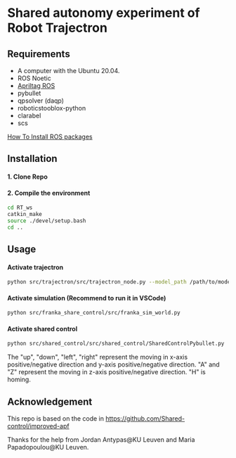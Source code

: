 # Shared autonomy experiment of Robot Trajectron

## Requirements

-   A computer with the Ubuntu 20.04.
-   ROS Noetic
-   [Apriltag ROS](https://github.com/AprilRobotics/apriltag_ros)
-   pybullet
-   qpsolver (daqp)
-   roboticstooblox-python
-   clarabel
-   scs

[How To Install ROS packages](https://industrial-training-master.readthedocs.io/en/melodic/_source/session1/Installing-Existing-Packages.html)

## Installation

#### 1. Clone Repo 

#### 2. Compile the environment

```bash
cd RT_ws
catkin_make
source ./devel/setup.bash
cd ..
```

## Usage
#### Activate trajectron

``` bash
python src/trajectron/src/trajectron_node.py --model_path /path/to/model
```

#### Activate simulation (Recommend to run it in VSCode)

``` bash
python src/franka_share_control/src/franka_sim_world.py 
```

#### Activate shared control

``` bash
python src/shared_control/src/shared_control/SharedControlPybullet.py
```

The "up", "down", "left", "right" represent the moving in x-axis positive/negative direction and y-axis positive/negative direction. "A" and "Z" represent the moving in z-axis positive/negative direction. "H" is homing. 

## Acknowledgement

This repo is based on the code in https://github.com/Shared-control/improved-apf

Thanks for the help from Jordan Antypas@KU Leuven and Maria Papadopoulou@KU Leuven.